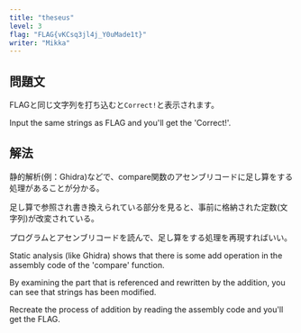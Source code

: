 ```yaml
---
title: "theseus"
level: 3
flag: "FLAG{vKCsq3jl4j_Y0uMade1t}"
writer: "Mikka"
---
```


## 問題文

FLAGと同じ文字列を打ち込むと`Correct!`と表示されます。


Input the same strings as FLAG and you'll get the 'Correct!'.

## 解法

静的解析(例：Ghidra)などで、compare関数のアセンブリコードに足し算をする処理があることが分かる。

足し算で参照され書き換えられている部分を見ると、事前に格納された定数(文字列)が改変されている。

プログラムとアセンブリコードを読んで、足し算をする処理を再現すればいい。


Static analysis (like Ghidra) shows that there is some add operation in the assembly code of the 'compare' function.

By examining the part that is referenced and rewritten by the addition, you can see that strings has been modified.

Recreate the process of addition by reading the assembly code and you'll get the FLAG.
